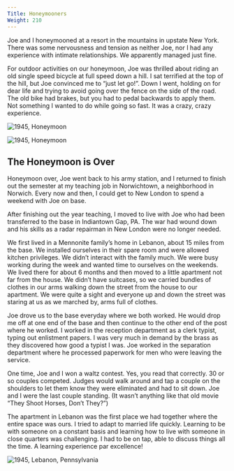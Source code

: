 ```yaml
---
Title: Honeymooners
Weight: 210
---
```


Joe and I honeymooned at a resort in the mountains in upstate New York. There was some nervousness and tension as neither Joe, nor I had any experience with intimate relationships. We apparently managed just fine.

For outdoor activities on our honeymoon, Joe was thrilled about riding an old single speed bicycle at full speed down a hill. I sat terrified at the top of the hill, but Joe convinced me to “just let go!”.  Down I went, holding on for dear life and trying to avoid going over the fence on the side of the road. The old bike had brakes, but you had to pedal backwards to apply them. Not something I wanted to do while going so fast. It was a crazy, crazy experience.

![1945, Honeymoon](/images/honeymoon-1.jpg)

![1945, Honeymoon](/images/honeymoon-2.jpg)

## The Honeymoon is Over

Honeymoon over, Joe went back to his army station, and I returned to finish out the semester at my teaching job in Norwichtown, a neighborhood in Norwich. Every now and then, I could get to New London to spend a weekend with Joe on base.

After finishing out the year teaching, I moved to live with Joe who had been transferred to the base in Indiantown Gap, PA. The war had wound down and his skills as a radar repairman in New London were no longer needed.

We first lived in a Mennonite family’s home in Lebanon, about 15 miles from the base. We installed ourselves in their spare room and were allowed kitchen privileges. We didn’t interact with the family much. We were busy working during the week and wanted time to ourselves on the weekends. We lived there for about 6 months and then moved to a little apartment not far from the house.  We didn’t have suitcases, so we carried bundles of clothes in our arms walking down the street from the house to our apartment. We were quite a sight and everyone up and down the street was staring at us as we marched by, arms full of clothes.

Joe drove us to the base everyday where we both worked. He would drop me off at one end of the base and then continue to the other end of the post where he worked. I worked in the reception department as a clerk typist, typing out enlistment papers. I was very much in demand by the brass as they discovered how good a typist I was. Joe worked in the separation department where he processed paperwork for men who were leaving the service.

One time, Joe and I won a waltz contest. Yes, you read that correctly. 30 or so couples competed. Judges would walk around and tap a couple on the shoulders to let them know they were eliminated and had to sit down. Joe and I were the last couple standing. (It wasn’t anything like that old movie “They Shoot Horses, Don’t They?”)

The apartment in Lebanon was the first place we had together where the entire space was ours. I tried to adapt to married life quickly. Learning to be with someone on a constant basis and learning how to live with someone in close quarters was challenging. I had to be on tap, able to discuss things all the time. A learning experience par excellence!

![1945, Lebanon, Pennsylvania](/images/lebanon-pa.jpg "Me, in the bustling town")
